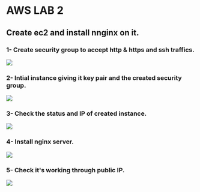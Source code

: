 # **AWS LAB 2**
## **Create ec2 and install nnginx on it.**

### **1- Create security group to accept http & https and ssh traffics.**
![](https://github.com/abdulrahman102/Sprints_tasks/blob/master/aws/aws_lab_2/screenshots/1.png)

### **2- Intial instance giving it key pair and the created security group.**
![](https://github.com/abdulrahman102/Sprints_tasks/blob/master/aws/aws_lab_2/screenshots/2.png)

### **3- Check the status and IP of created instance.**
![](https://github.com/abdulrahman102/Sprints_tasks/blob/master/aws/aws_lab_2/screenshots/3.png)

### **4- Install nginx server.**
![](https://github.com/abdulrahman102/Sprints_tasks/blob/master/aws/aws_lab_2/screenshots/4.png)

### **5- Check it's working through public IP.**
![](https://github.com/abdulrahman102/Sprints_tasks/blob/master/aws/aws_lab_2/screenshots/5.png)
